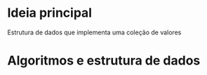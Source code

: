 # Ideia principal
 Estrutura de dados que implementa uma coleção de valores

# Algoritmos e estrutura de dados
